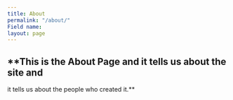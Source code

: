 ```yaml
---
title: About
permalink: "/about/"
Field name: 
layout: page
---
```


## **This is the About Page and it tells us about the site and <space><space>
it tells us about the people who created it.**


